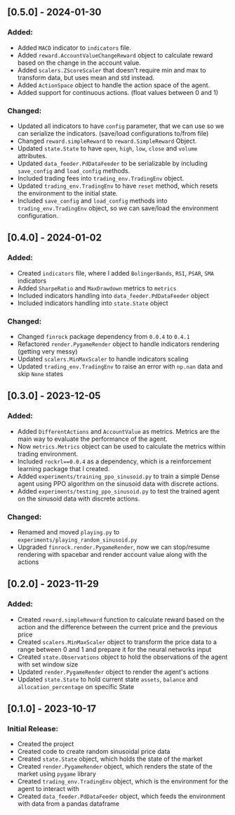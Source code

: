 ## [0.5.0] - 2024-01-30
### Added:
- Added `MACD` indicator to `indicators` file.
- Added `reward.AccountValueChangeReward` object to calculate reward based on the change in the account value.
- Added `scalers.ZScoreScaler` that doesn't require min and max to transform data, but uses mean and std instead.
- Added `ActionSpace` object to handle the action space of the agent.
- Added support for continuous actions. (float values between 0 and 1)

### Changed:
- Updated all indicators to have `config` parameter, that we can use so we can serialize the indicators. (save/load configurations to/from file)
- Changed `reward.simpleReward` to `reward.SimpleReward` Object.
- Updated `state.State` to have `open`, `high`, `low`, `close` and `volume` attributes.
- Updated `data_feeder.PdDataFeeder` to be serializable by including `save_config` and `load_config` methods.
- Included trading fees into `trading_env.TradingEnv` object.
- Updated `trading_env.TradingEnv` to have `reset` method, which resets the environment to the initial state.
- Included `save_config` and `load_config` methods into `trading_env.TradingEnv` object, so we can save/load the environment configuration.

## [0.4.0] - 2024-01-02
### Added:
- Created `indicators` file, where I added `BolingerBands`, `RSI`, `PSAR`, `SMA` indicators
- Added `SharpeRatio` and `MaxDrawdown` metrics to `metrics`
- Included indicators handling into `data_feeder.PdDataFeeder` object
- Included indicators handling into `state.State` object

### Changed:
- Changed `finrock` package dependency from `0.0.4` to `0.4.1`
- Refactored `render.PygameRender` object to handle indicators rendering (getting very messy)
- Updated `scalers.MinMaxScaler` to handle indicators scaling
- Updated `trading_env.TradingEnv` to raise an error with `np.nan` data and skip `None` states


## [0.3.0] - 2023-12-05
### Added:
- Added `DifferentActions` and `AccountValue` as metrics. Metrics are the main way to evaluate the performance of the agent.
- Now `metrics.Metrics` object can be used to calculate the metrics within trading environment.
- Included `rockrl==0.0.4` as a dependency, which is a reinforcement learning package that I created.
- Added `experiments/training_ppo_sinusoid.py` to train a simple Dense agent using PPO algorithm on the sinusoid data with discrete actions.
- Added `experiments/testing_ppo_sinusoid.py` to test the trained agent on the sinusoid data with discrete actions.

### Changed:
- Renamed and moved `playing.py` to `experiments/playing_random_sinusoid.py`
- Upgraded `finrock.render.PygameRender`, now we can stop/resume rendering with spacebar and render account value along with the actions


## [0.2.0] - 2023-11-29
### Added:
- Created `reward.simpleReward` function to calculate reward based on the action and the difference between the current price and the previous price
- Created `scalers.MinMaxScaler` object to transform the price data to a range between 0 and 1 and prepare it for the neural networks input
- Created `state.Observations` object to hold the observations of the agent with set window size
- Updated `render.PygameRender` object to render the agent's actions
- Updated `state.State` to hold current state `assets`, `balance` and `allocation_percentage` on specific State


## [0.1.0] - 2023-10-17
### Initial Release:
- Created the project
- Created code to create random sinusoidal price data
- Created `state.State` object, which holds the state of the market
- Created `render.PygameRender` object, which renders the state of the market using `pygame` library
- Created `trading_env.TradingEnv` object, which is the environment for the agent to interact with
- Created `data_feeder.PdDataFeeder` object, which feeds the environment with data from a pandas dataframe